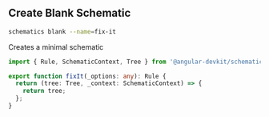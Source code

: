 ## Create Blank Schematic

```bash
schematics blank --name=fix-it
```

Creates a minimal schematic

```typescript
import { Rule, SchematicContext, Tree } from '@angular-devkit/schematics';

export function fixIt(_options: any): Rule {
  return (tree: Tree, _context: SchematicContext) => {
    return tree;
  };
}
```
